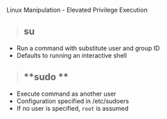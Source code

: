Linux Manipulation - Elevated Privilege Execution

> ## **su**
- Run a command with substitute user and group ID
- Defaults to running an interactive shell 
> ## **sudo **
- Execute command as another user
- Configuration specified in /etc/sudoers
- If no user is specified, `root` is assumed